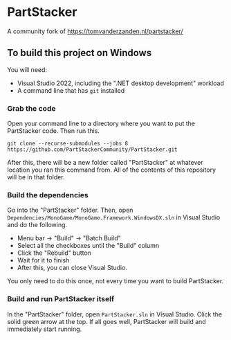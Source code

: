 # PartStacker

A community fork of https://tomvanderzanden.nl/partstacker/

## To build this project on Windows

You will need:

* Visual Studio 2022, including the ".NET desktop development" workload
* A command line that has `git` installed

### Grab the code

Open your command line to a directory where you want to put the PartStacker code. Then run this.

```
git clone --recurse-submodules --jobs 8 https://github.com/PartStackerCommunity/PartStacker.git
```

After this, there will be a new folder called "PartStacker" at whatever location you ran this command from. All of the contents of this repository will be in that folder.

### Build the dependencies

Go into the "PartStacker" folder. Then, open `Dependencies/MonoGame/MonoGame.Framework.WindowsDX.sln` in Visual Studio and do the following.

* Menu bar -> "Build" -> "Batch Build"
* Select all the checkboxes until the "Build" column
* Click the "Rebuild" button
* Wait for it to finish
* After this, you can close Visual Studio.

You only need to do this once, not every time you want to build PartStacker.

### Build and run PartStacker itself

In the "PartStacker" folder, open `PartStacker.sln` in Visual Studio. Click the solid green arrow at the top. If all goes well, PartStacker will build and immediately start running.
